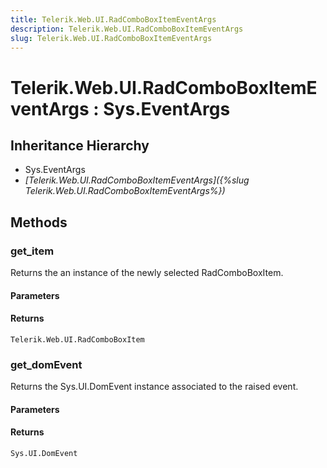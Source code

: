 ```yaml
---
title: Telerik.Web.UI.RadComboBoxItemEventArgs
description: Telerik.Web.UI.RadComboBoxItemEventArgs
slug: Telerik.Web.UI.RadComboBoxItemEventArgs
---
```


# Telerik.Web.UI.RadComboBoxItemEventArgs : Sys.EventArgs 

## Inheritance Hierarchy

* Sys.EventArgs
* *[Telerik.Web.UI.RadComboBoxItemEventArgs]({%slug Telerik.Web.UI.RadComboBoxItemEventArgs%})*


## Methods

###  get_item

Returns the an instance of the newly selected RadComboBoxItem.

#### Parameters

#### Returns

`Telerik.Web.UI.RadComboBoxItem` 


### get_domEvent

Returns the Sys.UI.DomEvent instance associated to the raised event.

#### Parameters

#### Returns

`Sys.UI.DomEvent` 


